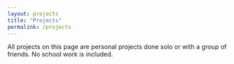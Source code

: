 ```yaml
---
layout: projects
title: "Projects"
permalink: /projects
---
```

All projects on this page are personal projects done solo or with a group of friends. No school work is included.